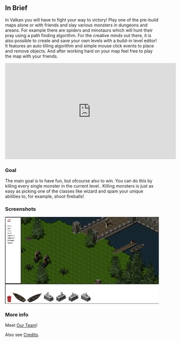 ## In Brief

In Valkan you will have to fight your way to victory! Play one of the pre-build maps alone or with friends and slay various monsters in dungeons and areans. For example there are spiders and minotaurs which will hunt their pray using a path finding algorithm. For the creative minds out there, it is also possible to create and save your own levels with a build-in level editor! It features an auto tilling algorithm and simple mouse click events to place and remove objects. And after working hard on your map feel free to play the map with your friends.


<iframe src="https://www.youtube.com/embed/fNbgtqg-Nro?rel=0&amp;autoplay=1&mute=0" width="560" height="315" frameborder="0" allowfullscreen></iframe>

### Goal
The main goal is to have fun, but ofcourse also to win. You can do this by killing every single monster in the current level.. Killing monsters is just as easy as picking one of the classes like wizard and spam your unique abilities to, for example, shoot fireballs!

### Screenshots

![ScreenShot](1.png)

### More info
Meet [Our Team](./team.html)!

Also see [Credits](./credits.html).



